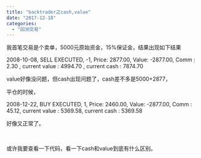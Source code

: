 ```yaml
---
title: "backtrader之cash,value"
date: "2017-12-18"
categories: 
  - "回测交易"
---
```


我首笔交易是个卖单，5000元原始资金，15%保证金，结果出现如下结果

2008-10-08, SELL EXECUTED, -1, Price: 2877.00, Value: -2877.00, Comm : 2.30 , current value : 4994.70 , current cash : 7874.70

value好像没问题，但cash出现问题了，cash差不多是5000+2877，

平仓的时候，

2008-12-22, BUY EXECUTED, 1, Price: 2460.00, Value: -2877.00, Comm : 45.12, current value : 5369.58, current cash : 5369.58

好像又正常了。

 

或许我要查看一下代码，看一下cash和value到底有什么区别。
